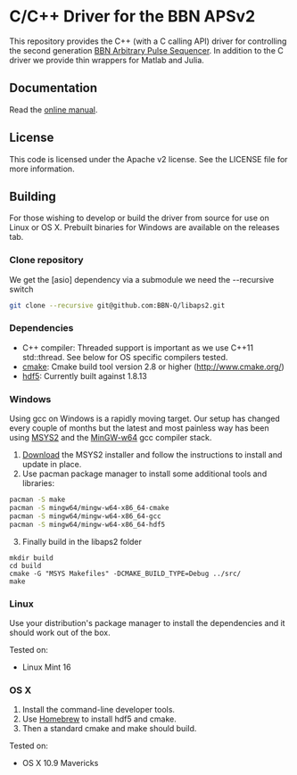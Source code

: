 C/C++ Driver for the BBN APSv2
===============================

This repository provides the C++ (with a C calling API) driver for controlling the second generation [BBN Arbitrary Pulse Sequencer](http://quantum.bbn.com/tools/aps).  In addition to the C driver we provide thin wrappers for Matlab and Julia.  

Documentation
-------------
Read the [online manual](http://libaps2.readthedocs.org/).

License
-------------
This code is licensed under the Apache v2 license.  See the LICENSE file for more information.

Building
------------
For those wishing to develop or build the driver from source for use on Linux or OS X. Prebuilt binaries for Windows are available on the releases tab.

### Clone repository
We get the [asio] dependency via a submodule we need the --recursive switch

  ```bash
  git clone --recursive git@github.com:BBN-Q/libaps2.git
  ```

### Dependencies

* C++ compiler: Threaded support is important as we use C++11 std::thread. See below for OS specific compilers tested.
* [cmake](http://www.cmake.org/): Cmake build tool version 2.8 or higher (http://www.cmake.org/)
* [hdf5](http://www.hdfgroup.org/HDF5/): Currently built against 1.8.13

### Windows 
Using gcc on Windows is a rapidly moving target.  Our setup has changed every couple of months but the latest and most painless way has been using [MSYS2](http://sourceforge.net/projects/msys2/) and the [MinGW-w64](http://mingw-w64.sourceforge.net/) gcc compiler stack. 

1. [Download](http://msys2.github.io/) the MSYS2 installer and follow the instructions to install and update in place. 
2. Use pacman package manager to install some additional tools and libraries:

  ```bash
  pacman -S make
  pacman -S mingw64/mingw-w64-x86_64-cmake
  pacman -S mingw64/mingw-w64-x86_64-gcc
  pacman -S mingw64/mingw-w64-x86_64-hdf5
  ```
3. Finally build in the libaps2 folder

  ```
  mkdir build
  cd build
  cmake -G "MSYS Makefiles" -DCMAKE_BUILD_TYPE=Debug ../src/
  make
  ```

### Linux
Use your distribution's package manager to install the dependencies and it should work out of the box.

Tested on:
* Linux Mint 16

### OS X
1. Install the command-line developer tools. 
2. Use [Homebrew](http://brew.sh/) to install hdf5 and cmake. 
3. Then a standard cmake and make should build. 

Tested on:
* OS X 10.9 Mavericks
